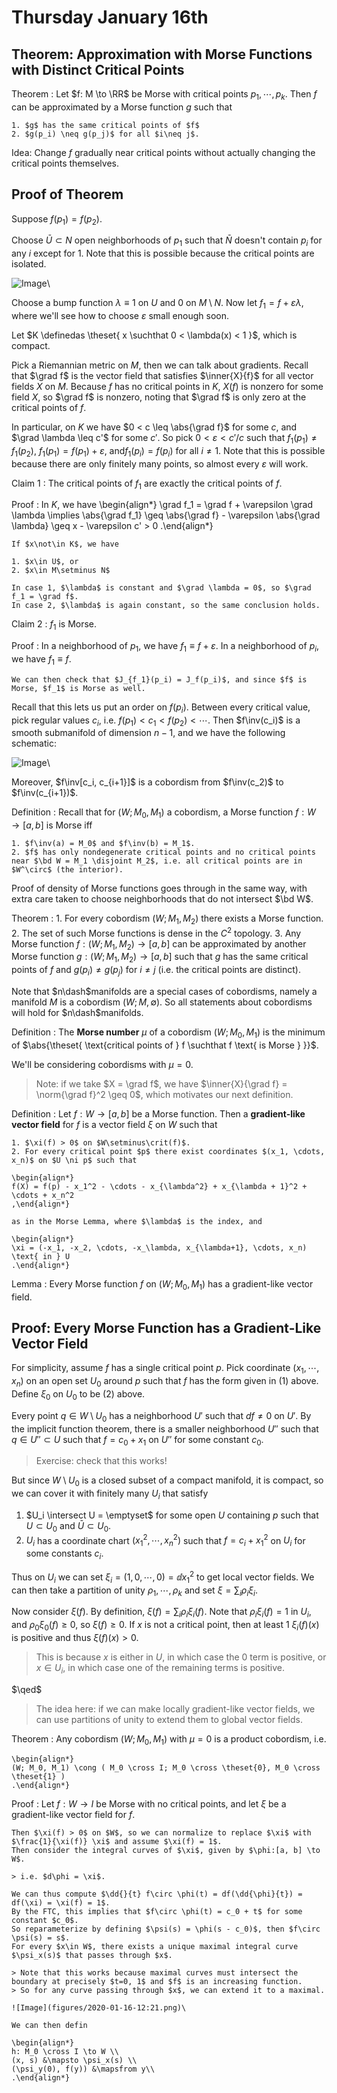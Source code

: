 # Thursday January 16th

## Theorem: Approximation with Morse Functions with Distinct Critical Points

Theorem
:   Let $f: M \to \RR$ be Morse with critical points $p_1, \cdots, p_k$.
    Then $f$ can be approximated by a Morse function $g$ such that

    1. $g$ has the same critical points of $f$
    2. $g(p_i) \neq g(p_j)$ for all $i\neq j$.


Idea: Change $f$ gradually near critical points without actually changing the critical points themselves.

## Proof of Theorem

Suppose $f(p_1) = f(p_2)$.

Choose $\bar U \subset N$ open neighborhoods of $p_1$ such that $\bar N$ doesn't contain $p_i$ for any $i$ except for 1.
Note that this is possible because the critical points are isolated.

![Image](figures/2020-01-16-11:05.png)\

Choose a bump function $\lambda \equiv 1$ on $U$ and $0$ on $M\setminus N$.
Now let $f_1 = f + \varepsilon \lambda$, where we'll see how to choose $\varepsilon$ small enough soon.

Let $K \definedas \theset{ x \suchthat 0 < \lambda(x) < 1 }$, which is compact.

Pick a Riemannian metric on $M$, then we can talk about gradients.
Recall that $\grad f$ is the vector field that satisfies $\inner{X}{f}$ for all vector fields $X$ on $M$.
Because $f$ has no critical points in $K$, $X(f)$ is nonzero for some field $X$, so $\grad f$ is nonzero, noting that $\grad f$ is only zero at the critical points of $f$.

In particular, on $K$ we have $0 < c \leq \abs{\grad f}$ for some $c$, and $\grad \lambda \leq c'$ for some $c'$.
So pick $0 < \varepsilon  < c'/c$ such that $f_1(p_1) \neq f_1(p_2)$, $f_1(p_1) = f(p_1) + \varepsilon$, and$f_1(p_i) = f(p_i)$ for all $i\neq 1$.
Note that this is possible because there are only finitely many points, so almost every $\varepsilon$ will work.

Claim 1
:   The critical points of $f_1$ are exactly the critical points of $f$.

Proof
:   In $K$, we have
    \begin{align*}
    \grad f_1 = \grad f + \varepsilon \grad \lambda \implies \abs{\grad f_1} \geq \abs{\grad f} - \varepsilon \abs{\grad \lambda} \geq x - \varepsilon c' > 0
    .\end{align*}

    If $x\not\in K$, we have

    1. $x\in U$, or
    2. $x\in M\setminus N$

    In case 1, $\lambda$ is constant and $\grad \lambda = 0$, so $\grad f_1 = \grad f$.
    In case 2, $\lambda$ is again constant, so the same conclusion holds.

Claim 2
: $f_1$ is Morse.

Proof
:   In a neighborhood of $p_1$, we have $f_1 \equiv f + \varepsilon$.
    In a neighborhood of $p_i$, we have $f_1 \equiv f$.

    We can then check that $J_{f_1}(p_i) = J_f(p_i)$, and since $f$ is Morse, $f_1$ is Morse as well.

Recall that this lets us put an order on $f(p_i)$.
Between every critical value, pick regular values $c_i$, i.e. $f(p_1) < c_1 < f(p_2) < \cdots$.
Then $f\inv(c_i)$ is a smooth submanifold of dimension $n-1$, and we have the following schematic:

![Image](figures/2020-01-16-11:26.png)\

Moreover, $f\inv[c_i, c_{i+1}]$ is a cobordism from $f\inv(c_2)$ to $f\inv(c_{i+1})$.

Definition
:   Recall that for $(W; M_0, M_1)$ a cobordism, a Morse function $f: W \to [a, b]$ is Morse iff

    1. $f\inv(a) = M_0$ and $f\inv(b) = M_1$.
    2. $f$ has only nondegenerate critical points and no critical points near $\bd W = M_1 \disjoint M_2$, i.e. all critical points are in $W^\circ$ (the interior).

Proof of density of Morse functions goes through in the same way, with extra care taken to choose neighborhoods that do not intersect $\bd W$.

Theorem
:   1. For every cobordism $(W; M_1, M_2)$ there exists a Morse function.
    2. The set of such Morse functions is dense in the $C^2$ topology.
    3. Any Morse function $f: (W; M_1, M_2) \to [a, b]$ can be approximated by another Morse function $g: (W; M_1, M_2) \to [a, b]$ such that $g$ has the same critical points of $f$ and $g(p_i) \neq g(p_j)$ for $i\neq j$ (i.e. the critical points are distinct).

Note that $n\dash$manifolds are a special cases of cobordisms, namely a manifold $M$ is a cobordism $(W; M, \emptyset)$.
So all statements about cobordisms will hold for $n\dash$manifolds.

Definition
: The **Morse number** $\mu$ of a cobordism $(W; M_0, M_1)$ is the minimum of $\abs{\theset{ \text{critical points of } f \suchthat f \text{ is Morse } }}$.

We'll be considering cobordisms with $\mu = 0$.

> Note: if we take $X = \grad f$, we have $\inner{X}{\grad f} = \norm{\grad f}^2 \geq 0$, which motivates our next definition.

Definition
:   Let $f: W \to [a, b]$ be a Morse function.
    Then a **gradient-like vector field** for $f$ is a vector field $\xi$ on $W$ such that

    1. $\xi(f) > 0$ on $W\setminus\crit(f)$.
    2. For every critical point $p$ there exist coordinates $(x_1, \cdots, x_n)$ on $U \ni p$ such that

    \begin{align*}
    f(X) = f(p) - x_1^2 - \cdots - x_{\lambda^2} + x_{\lambda + 1}^2 + \cdots + x_n^2
    ,\end{align*}

    as in the Morse Lemma, where $\lambda$ is the index, and

    \begin{align*}
    \xi = (-x_1, -x_2, \cdots, -x_\lambda, x_{\lambda+1}, \cdots, x_n) \text{ in } U
    .\end{align*}

Lemma
: Every Morse function $f$ on $(W; M_0, M_1)$ has a gradient-like vector field.

## Proof: Every Morse Function has a Gradient-Like Vector Field

For simplicity, assume $f$ has a single critical point $p$.
Pick coordinate $(x_1, \cdots, x_n)$ on an open set $U_0$ around $p$ such that $f$ has the form given in (1) above.
Define $\xi_0$ on $U_0$ to be (2) above.

Every point $q\in W\setminus U_0$ has a neighborhood $U'$ such that $df\neq 0$ on $U'$.
By the implicit function theorem, there is a smaller neighborhood $U''$ such that $q \in U'' \subset U$ such that $f= c_0 + x_1$ on $U''$ for some constant $c_0$.

> Exercise: check that this works!

But since $W\setminus U_0$ is a closed subset of a compact manifold, it is compact, so we can cover it with finitely many $U_i$ that satisfy

1. $U_i \intersect U = \emptyset$ for some open $U$ containing $p$ such that $U\subset U_0$ and $\bar U \subset U_0$.
2. $U_i$ has a coordinate chart $(x_1^2, \cdots, x_n^2)$ such that $f = c_i + x_1^2$ on $U_i$ for some constants $c_i$.

Thus on $U_i$ we can set $\xi_i = (1, 0, \cdots, 0) = \dd{}{x_1^2}$ to get local vector fields.
We can then take a partition of unity $\rho_1, \cdots, \rho_k$ and set $\xi = \sum_i \rho_i \xi_i$.

Now consider $\xi(f)$.
By definition, $\xi(f) = \sum_i \rho_i \xi_i (f)$.
Note that $\rho_i \xi_i (f) = 1$ in $U_i$, and $\rho_0 \xi_0 (f) \geq 0$, so $\xi(f) \geq 0$.
If $x$ is not a critical point, then at least 1 $\xi_i(f)(x)$ is positive and thus $\xi(f)(x) > 0$.

> This is because $x$ is either in $U$, in which case the 0 term is positive, or $x \in U_i$, in which case one of the remaining terms is positive.

$\qed$

> The idea here: if we can make locally gradient-like vector fields, we can use partitions of unity to extend them to global vector fields.

Theorem
:   Any cobordism $(W; M_0, M_1)$ with $\mu = 0$ is a product cobordism, i.e.

    \begin{align*}
    (W; M_0, M_1) \cong ( M_0 \cross I; M_0 \cross \theset{0}, M_0 \cross \theset{1} )
    .\end{align*}

Proof
:   Let $f: W \to I$ be Morse with no critical points, and let $\xi$ be a gradient-like vector field for $f$.

    Then $\xi(f) > 0$ on $W$, so we can normalize to replace $\xi$ with $\frac{1}{\xi(f)} \xi$ and assume $\xi(f) = 1$.
    Then consider the integral curves of $\xi$, given by $\phi:[a, b] \to W$.

    > i.e. $d\phi = \xi$.

    We can thus compute $\dd{}{t} f\circ \phi(t) = df(\dd{\phi}{t}) = df(\xi) = \xi(f) = 1$.
    By the FTC, this implies that $f\circ \phi(t) = c_0 + t$ for some constant $c_0$.
    So reparameterize by defining $\psi(s) = \phi(s - c_0)$, then $f\circ \psi(s) = s$.
    For every $x\in W$, there exists a unique maximal integral curve $\psi_x(s)$ that passes through $x$.

    > Note that this works because maximal curves must intersect the boundary at precisely $t=0, 1$ and $f$ is an increasing function.
    > So for any curve passing through $x$, we can extend it to a maximal.

    ![Image](figures/2020-01-16-12:21.png)\

    We can then defin

    \begin{align*}
    h: M_0 \cross I \to W \\
    (x, s) &\mapsto \psi_x(s) \\
    (\psi_y(0), f(y)) &\mapsfrom y\\
    .\end{align*}
